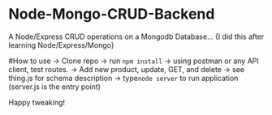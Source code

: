 # Node-Mongo-CRUD-Backend
A Node/Express CRUD operations on a Mongodb Database... {I did this after learning Node/Express/Mongo}

#How to use
-> Clone repo
-> run `npm install`
-> using postman or any API client, test routes.
-> Add new product, update, GET, and delete
-> see thing.js for schema description
-> type`node server` to run application (server.js is the entry point)

Happy tweaking!
